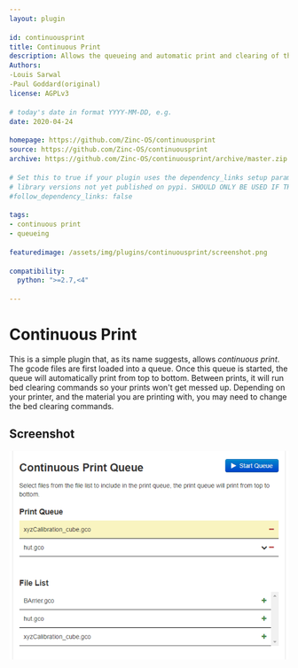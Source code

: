 ```yaml
---
layout: plugin

id: continuousprint
title: Continuous Print
description: Allows the queueing and automatic print and clearing of the queue
Authors: 
-Louis Sarwal
-Paul Goddard(original)
license: AGPLv3

# today's date in format YYYY-MM-DD, e.g.
date: 2020-04-24

homepage: https://github.com/Zinc-OS/continuousprint
source: https://github.com/Zinc-OS/continuousprint
archive: https://github.com/Zinc-OS/continuousprint/archive/master.zip

# Set this to true if your plugin uses the dependency_links setup parameter to include
# library versions not yet published on pypi. SHOULD ONLY BE USED IF THERE IS NO OTHER OPTION!
#follow_dependency_links: false

tags:
- continuous print
- queueing

featuredimage: /assets/img/plugins/continuousprint/screenshot.png

compatibility:
  python: ">=2.7,<4"

---
```


# Continuous Print

This is a simple plugin that, as its name suggests, allows _continuous print_. The gcode files are first loaded into a queue. Once this queue is started, the queue will automatically print from top to bottom. Between prints, it will run bed clearing commands so your prints won't get messed up.
Depending on your printer, and the material you are printing with, you may need to change the bed clearing commands.

## Screenshot

![screenshot](/assets/img/plugins/continuousprint/screenshot.png)
